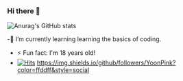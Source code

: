 ### Hi there 👋
![Anurag's GitHub stats](https://github-readme-stats.vercel.app/api?username=YoonPink&show_icons=true&theme=jolly)

-🌱 I’m currently learning learning the basics of coding.
- ⚡ Fun fact: I'm 18 years old!
- [![Hits](https://hits.seeyoufarm.com/api/count/incr/badge.svg?url=https%3A%2F%2Fgithub.com%2FYoonPink&count_bg=%23FFDDFF&title_bg=%23555555&icon=&icon_color=%23FFA0FF&title=hits&edge_flat=false)](https://hits.seeyoufarm.com)
https://img.shields.io/github/followers/YoonPink?color=ffddff&style=social
<!--
**YoonPink/YoonPink** is a ✨ _special_ ✨ repository because its `README.md` (this file) appears on your GitHub profile.
